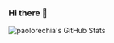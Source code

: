 ### Hi there 👋
![paolorechia's GitHub Stats](https://github-readme-stats.vercel.app/api?username=paolorechia&count_private=false&theme=dracula&show_icons=true)
<!--
**paolorechia/paolorechia** is a ✨ _special_ ✨ repository because its `README.md` (this file) appears on your GitHub profile.

Here are some ideas to get you started:

- 🔭 I’m currently working on ...
- 🌱 I’m currently learning ...
- 👯 I’m looking to collaborate on ...
- 🤔 I’m looking for help with ...
- 💬 Ask me about ...
- 📫 How to reach me: ...
- 😄 Pronouns: ...
- ⚡ Fun fact: ...
-->
